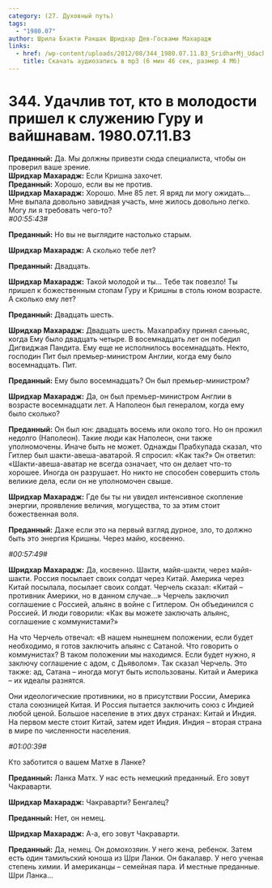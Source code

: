 ```yaml
---
category: (27. Духовный путь)
tags:
  - "1980.07"
author: Шрила Бхакти Ракшак Шридхар Дев-Госвами Махарадж
links:
  - href: /wp-content/uploads/2012/08/344_1980.07.11.B3_SridharMj_Udachliv_tot_kto_v_molodosti_prishel_k_slujeniyu_Guru_i_vaishnavam.mp3
    title: Скачать аудиозапись в mp3 (6 мин 46 сек, размер 4 Мб)
---
```


# 344. Удачлив тот, кто в молодости пришел к служению Гуру и вайшнавам. 1980.07.11.B3

**Преданный:** Да. Мы должны привезти сюда специалиста, чтобы он проверил ваше зрение.\
**Шридхар Махарадж:** Если Кришна захочет.\
**Преданный:** Хорошо, если вы не против.\
**Шридхар Махарадж:** Хорошо. Мне 85 лет. Я вряд ли могу ожидать… Мне выпала довольно завидная участь, мне жилось довольно легко. Могу ли я требовать чего-то?\
*#00:55:43#*

**Преданный:** Но вы не выглядите настолько старым.

**Шридхар Махарадж:** А сколько тебе лет?

**Преданный:** Двадцать.

**Шридхар Махарадж:** Такой молодой и ты… Тебе так повезло! Ты пришел к божественным стопам Гуру и Кришны в столь юном возрасте. А сколько ему лет?

**Преданный:** Двадцать шесть.

**Шридхар Махарадж:** Двадцать шесть. Махапрабху принял санньяс, когда Ему было двадцать четыре. В восемнадцать лет он победил Дигвиджая Пандита. Ему еще не исполнилось восемнадцать. Некто, господин Пит был премьер-министром Англии, когда ему было восемнадцать. Пит.

**Преданный:** Ему было восемнадцать? Он был премьер-министром?

**Шридхар Махарадж:** Да, он был премьер-министром Англии в возрасте восемнадцати лет. А Наполеон был генералом, когда ему было сколько?

**Преданный:** Он был юн: двадцать восемь или около того. Но он прожил недолго (Наполеон). Такие люди как Наполеон, они также уполномочены. Иначе быть не может. Однажды Прабхупада сказал, что Гитлер был шакти-авеша-аватарой. Я спросил: «Как так?» Он ответил: «Шакти-авеша-аватар не всегда означает, что он делает что-то хорошее. Иногда он разрушает. Но никто не способен совершить столь великие дела, если он не уполномочен свыше.

**Шридхар Махарадж:** Где бы ты ни увидел интенсивное скопление энергии, проявление величия, могущества, то за этим стоит божественная воля.

**Преданный:** Даже если это на первый взгляд дурное, зло, то должно быть это энергия Кришны. Через майю, косвенно.

*#00:57:49#*

**Шридхар Махарадж:** Да, косвенно. Шакти, майя-шакти, через майя-шакти. Россия посылает своих солдат через Китай. Америка через Китай посылала, посылает своих солдат. Черчель сказал: «Китай – противник Америки, но в данном случае…» Черчель заключил соглашение с Россией, альянс в войне с Гитлером. Он объединился с Россией. И люди говорили: «Как вы можете заключать альянс, соглашение с коммунистами?»

На что Черчель отвечал: «В нашем нынешнем положении, если будет необходимо, я готов заключить альянс с Сатаной. Что говорить о коммунистах? В таком положении мы находимся. Если будет нужно, я заключу соглашение с адом, с Дьяволом». Так сказал Черчель. Это также: ад, Сатана – иногда могут быть использованы. Китай и Америка – их идеалы разнятся.

Они идеологические противники, но в присутствии России, Америка стала союзницей Китая. И Россия пытается заключить союз с Индией любой ценой. Большое население в этих двух странах: Китай и Индия. На первом месте стоит Китай, затем идет Индия. Индия – вторая страна в мире по численности населения.

*#01:00:39#*

Кто заботится о вашем Матхе в Ланке?

**Преданный:** Ланка Матх. У нас есть немецкий преданный. Его зовут Чакраварти.

**Шридхар Махарадж:** Чакраварти? Бенгалец?

**Преданный:** Нет, он немец.

**Шридхар Махарадж:** А-а, его зовут Чакраварти.

**Преданный:** Да, немец. Он домохозяин. У него жена, ребенок. Затем есть один тамильский юноша из Шри Ланки. Он бакалавр. У него ученая степень химии. И американцы – семейная пара. И местные преданные. Шри Ланка…

